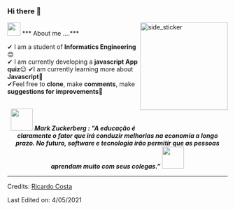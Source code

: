 ### Hi there 👋
<img align="right" width=200px height=200px alt="side_sticker" src="https://media.giphy.com/media/TEnXkcsHrP4YedChhA/giphy.gif" />
<img src="https://media.giphy.com/media/iY8CRBdQXODJSCERIr/giphy.gif" width="30px"> *** About me ....***

✔ I am a student of **Informatics Engineering** 😊 <br>
✔ I am currently developing a **javascript App quiz**😉
✔I am currently learning more about **Javascript**🥰<br>
✔Feel free to **clone**, make **comments**, make **suggestions for improvements**🥰<br><br>
<p align="center">
 <img src="https://media.giphy.com/media/gH3LO09IOiZIqePwv9/giphy.gif" width="50" /> <b><i align="center">Mark Zuckerberg : "A educação é claramente o fator que irá conduzir melhorias na economia a longo prazo. No futuro, software e tecnologia irão permitir que as pessoas aprendam muito com seus colegas.”</i></b> <img src="https://media.giphy.com/media/qjqUcgIyRjsl2/giphy.gif" width="50" />
</p>

-----
Credits: [Ricardo Costa](https://github.com/Ricardo-Robot)

Last Edited on: 4/05/2021

<!--
**Ricardo-Robot/Ricardo-Robot** is a ✨ _special_ ✨ repository because its `README.md` (this file) appears on your GitHub profile.

Here are some ideas to get you started:

- 🔭 I’m currently working on ...
- 🌱 I’m currently learning ...
- 👯 I’m looking to collaborate on ...
- 🤔 I’m looking for help with ...
- 💬 Ask me about ...
- 📫 How to reach me: ...
- 😄 Pronouns: ...
- ⚡ Fun fact: ...
-->
